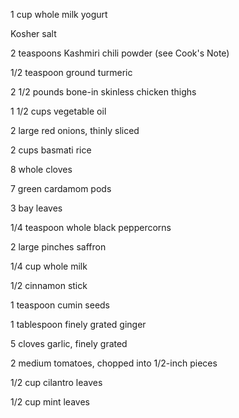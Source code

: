 1 cup whole milk yogurt

Kosher salt 

2 teaspoons Kashmiri chili powder (see Cook's Note) 

1/2 teaspoon ground turmeric 

2 1/2 pounds bone-in skinless chicken thighs 

1 1/2 cups vegetable oil 

2 large red onions, thinly sliced 

2 cups basmati rice 

8 whole cloves 

7 green cardamom pods 

3 bay leaves 

1/4 teaspoon whole black peppercorns 

2 large pinches saffron 

1/4 cup whole milk 

1/2 cinnamon stick  

1 teaspoon cumin seeds 

1 tablespoon finely grated ginger 

5 cloves garlic, finely grated 

2 medium tomatoes, chopped into 1/2-inch pieces 

1/2 cup cilantro leaves 

1/2 cup mint leaves 
